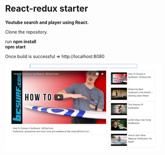 # React-redux starter

**Youtube search and player using React.**  

Clone the repository.  

run **npm install**    
**npm start**  

Once build is successful => http://localhost:8080  

![SnapShot of App](./images/YoutubeApp.png?raw=true "Optional Title")

